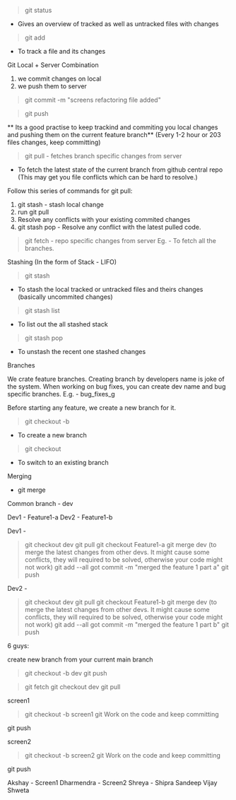 


> git status
- Gives an overview of tracked as well as untracked files with changes


> git add <relative-file-path>
- To track a file and its changes



Git Local + Server Combination
1. we commit changes on local
2. we push them to server

>git commit -m "screens refactoring file added"  


> git push



** Its a good practise to keep trackind and commiting you local changes and pushing them on the current feature branch** (Every 1-2 hour or 203 files changes, keep committing)



> git pull - fetches branch specific changes from server
- To fetch the latest state of the current branch from github central repo
(This may get you file conflicts which can be hard to resolve.)

Follow this series of commands for git pull:
1. git stash - stash local change
2. run git pull
3. Resolve any conflicts with your existing commited changes
4. git stash pop - Resolve any conflict with the latest pulled code.

> git fetch - repo specific changes from server
Eg. - To fetch all the branches.



Stashing (In the form of Stack - LIFO)
> git stash 
- To stash the local tracked or untracked files and theirs changes (basically uncommited changes)

> git stash list
- To list out the all stashed stack

> git stash pop
- To unstash the recent one stashed changes




Branches

We crate feature branches. Creating branch by developers name is joke of the system. When working on bug fixes, you can create dev name and bug specific branches. E.g. - bug_fixes_g


Before starting any feature, we create a new branch for it.

> git checkout -b <branch-name>
- To create a new branch

> git checkout <branch-name>
- To switch to an existing branch





Merging
- git merge <branch-name>

Common branch - dev

Dev1 - Feature1-a
Dev2 - Feature1-b

Dev1 -

> git checkout dev
> git pull
> git checkout Feature1-a
> git merge dev (to merge the latest changes from other devs. It might cause some conflicts, they will required to be solved, otherwise your code might not work)
> git add --all
> got commit -m "merged the feature 1 part a"
> git push


Dev2 -

> git checkout dev
> git pull
> git checkout Feature1-b
> git merge dev (to merge the latest changes from other devs. It might cause some conflicts, they will required to be solved, otherwise your code might not work)
> git add --all
> got commit -m "merged the feature 1 part b"
> git push







6 guys:


create new branch from your current main branch
> git checkout -b dev
> git push

> git fetch
> git checkout dev
> git pull

screen1
> git checkout -b screen1
git
Work on the code and keep committing

git push


screen2
> git checkout -b screen2
git
Work on the code and keep committing

git push






Akshay - Screen1
Dharmendra - Screen2
Shreya - 
Shipra 
Sandeep
Vijay
Shweta




